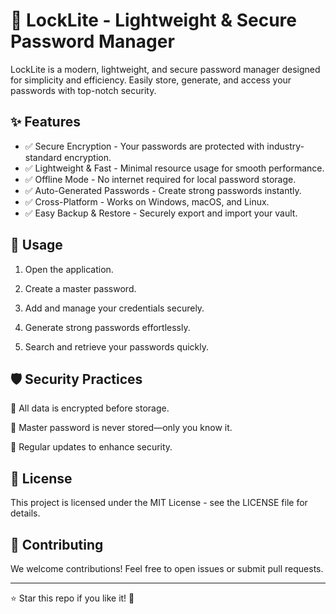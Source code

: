 # 🔐 LockLite - Lightweight & Secure Password Manager

LockLite is a modern, lightweight, and secure password manager designed for simplicity and efficiency. Easily store, generate, and access your passwords with top-notch security.

## ✨ Features

- ✅ Secure Encryption - Your passwords are protected with industry-standard encryption.
- ✅ Lightweight & Fast - Minimal resource usage for smooth performance.
- ✅ Offline Mode - No internet required for local password storage.
- ✅ Auto-Generated Passwords - Create strong passwords instantly.
- ✅ Cross-Platform - Works on Windows, macOS, and Linux.
- ✅ Easy Backup & Restore - Securely export and import your vault.


## 🔧 Usage

1. Open the application.


2. Create a master password.


3. Add and manage your credentials securely.


4. Generate strong passwords effortlessly.


5. Search and retrieve your passwords quickly.



## 🛡️ Security Practices

🔹 All data is encrypted before storage.

🔹 Master password is never stored—only you know it.

🔹 Regular updates to enhance security.

## 📜 License

This project is licensed under the MIT License - see the LICENSE file for details.

## 🤝 Contributing

We welcome contributions! Feel free to open issues or submit pull requests.


---

⭐ Star this repo if you like it! 🚀


